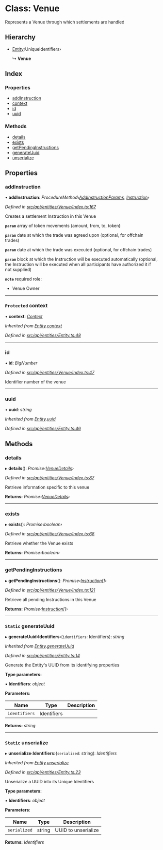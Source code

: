 # Class: Venue

Represents a Venue through which settlements are handled

## Hierarchy

* [Entity](entity.md)‹UniqueIdentifiers›

  ↳ **Venue**

## Index

### Properties

* [addInstruction](venue.md#addinstruction)
* [context](venue.md#protected-context)
* [id](venue.md#id)
* [uuid](venue.md#uuid)

### Methods

* [details](venue.md#details)
* [exists](venue.md#exists)
* [getPendingInstructions](venue.md#getpendinginstructions)
* [generateUuid](venue.md#static-generateuuid)
* [unserialize](venue.md#static-unserialize)

## Properties

###  addInstruction

• **addInstruction**: *ProcedureMethod‹[AddInstructionParams](../interfaces/addinstructionparams.md), [Instruction](instruction.md)›*

*Defined in [src/api/entities/Venue/index.ts:167](https://github.com/PolymathNetwork/polymesh-sdk/blob/a0872cf4/src/api/entities/Venue/index.ts#L167)*

Creates a settlement Instruction in this Venue

**`param`** array of token movements (amount, from, to, token)

**`param`** date at which the trade was agreed upon (optional, for offchain trades)

**`param`** date at which the trade was executed (optional, for offchain trades)

**`param`** block at which the Instruction will be executed automatically (optional, the Instruction will be executed when all participants have authorized it if not supplied)

**`note`** required role:
  - Venue Owner

___

### `Protected` context

• **context**: *[Context](context.md)*

*Inherited from [Entity](entity.md).[context](entity.md#protected-context)*

*Defined in [src/api/entities/Entity.ts:48](https://github.com/PolymathNetwork/polymesh-sdk/blob/a0872cf4/src/api/entities/Entity.ts#L48)*

___

###  id

• **id**: *BigNumber*

*Defined in [src/api/entities/Venue/index.ts:47](https://github.com/PolymathNetwork/polymesh-sdk/blob/a0872cf4/src/api/entities/Venue/index.ts#L47)*

Identifier number of the venue

___

###  uuid

• **uuid**: *string*

*Inherited from [Entity](entity.md).[uuid](entity.md#uuid)*

*Defined in [src/api/entities/Entity.ts:46](https://github.com/PolymathNetwork/polymesh-sdk/blob/a0872cf4/src/api/entities/Entity.ts#L46)*

## Methods

###  details

▸ **details**(): *Promise‹[VenueDetails](../interfaces/venuedetails.md)›*

*Defined in [src/api/entities/Venue/index.ts:87](https://github.com/PolymathNetwork/polymesh-sdk/blob/a0872cf4/src/api/entities/Venue/index.ts#L87)*

Retrieve information specific to this venue

**Returns:** *Promise‹[VenueDetails](../interfaces/venuedetails.md)›*

___

###  exists

▸ **exists**(): *Promise‹boolean›*

*Defined in [src/api/entities/Venue/index.ts:68](https://github.com/PolymathNetwork/polymesh-sdk/blob/a0872cf4/src/api/entities/Venue/index.ts#L68)*

Retrieve whether the Venue exists

**Returns:** *Promise‹boolean›*

___

###  getPendingInstructions

▸ **getPendingInstructions**(): *Promise‹[Instruction](instruction.md)[]›*

*Defined in [src/api/entities/Venue/index.ts:121](https://github.com/PolymathNetwork/polymesh-sdk/blob/a0872cf4/src/api/entities/Venue/index.ts#L121)*

Retrieve all pending Instructions in this Venue

**Returns:** *Promise‹[Instruction](instruction.md)[]›*

___

### `Static` generateUuid

▸ **generateUuid**‹**Identifiers**›(`identifiers`: Identifiers): *string*

*Inherited from [Entity](entity.md).[generateUuid](entity.md#static-generateuuid)*

*Defined in [src/api/entities/Entity.ts:14](https://github.com/PolymathNetwork/polymesh-sdk/blob/a0872cf4/src/api/entities/Entity.ts#L14)*

Generate the Entity's UUID from its identifying properties

**Type parameters:**

▪ **Identifiers**: *object*

**Parameters:**

Name | Type | Description |
------ | ------ | ------ |
`identifiers` | Identifiers |   |

**Returns:** *string*

___

### `Static` unserialize

▸ **unserialize**‹**Identifiers**›(`serialized`: string): *Identifiers*

*Inherited from [Entity](entity.md).[unserialize](entity.md#static-unserialize)*

*Defined in [src/api/entities/Entity.ts:23](https://github.com/PolymathNetwork/polymesh-sdk/blob/a0872cf4/src/api/entities/Entity.ts#L23)*

Unserialize a UUID into its Unique Identifiers

**Type parameters:**

▪ **Identifiers**: *object*

**Parameters:**

Name | Type | Description |
------ | ------ | ------ |
`serialized` | string | UUID to unserialize  |

**Returns:** *Identifiers*

